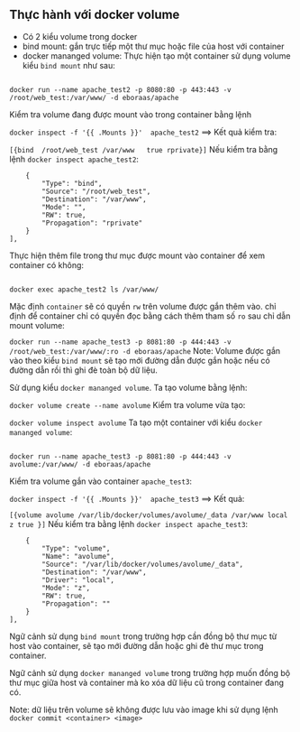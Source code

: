 ## Thực hành với docker volume
- Có 2 kiểu volume trong docker
- bind mount: gắn trực tiếp một thư mục hoặc file của host với container
- docker mananged volume:
Thực hiện tạo một container sử dụng volume kiểu `bind mount` như sau:

```mkdir -p /root/web_test && cd /root/web_test

docker run --name apache_test2 -p 8080:80 -p 443:443 -v /root/web_test:/var/www/ -d eboraas/apache
```
Kiểm tra volume đang được mount vào trong container bằng lệnh

`docker inspect -f '{{ .Mounts }}'  apache_test2`
==> Kết quả kiểm tra:

`[{bind  /root/web_test /var/www   true rprivate}]`
Nếu kiểm tra bằng lệnh `docker inspect apache_test2`:

```"Mounts": [
    {
        "Type": "bind",
        "Source": "/root/web_test",
        "Destination": "/var/www",
        "Mode": "",
        "RW": true,
        "Propagation": "rprivate"
    }
],
```
Thực hiện thêm file trong thư mục được mount vào container để xem container có không:

```touch local_file

docker exec apache_test2 ls /var/www/
```
Mặc định `container` sẽ có quyền `rw` trên volume được gắn thêm vào. chỉ định để container chỉ có quyền đọc bằng cách thêm tham số `ro` sau chỉ dẫn mount volume:

`docker run --name apache_test3 -p 8081:80 -p 444:443 -v /root/web_test:/var/www/:ro -d eboraas/apache`
Note: Volume được gắn vào theo kiểu `bind mount` sẽ tạo mới đường dẫn được gắn hoặc nếu có đường dẫn rồi thì ghi đè toàn bộ dữ liệu.

Sử dụng kiểu `docker mananged volume`. Ta tạo volume bằng lệnh:

`docker volume create --name avolume`
Kiểm tra volume vừa tạo:

`docker volume inspect avolume`
Ta tạo một container với kiểu `docker mananged volume`:

```mkdir -p /root/web_test2 && cd /root/web_test2

docker run --name apache_test3 -p 8081:80 -p 444:443 -v avolume:/var/www/ -d eboraas/apache
```
Kiểm tra volume gắn vào container `apache_test3`:

`docker inspect -f '{{ .Mounts }}'  apache_test3`
==> Kết quả:

`[{volume avolume /var/lib/docker/volumes/avolume/_data /var/www local z true }]`
Nếu kiểm tra bằng lệnh `docker inspect apache_test3`:

```"Mounts": [
    {
        "Type": "volume",
        "Name": "avolume",
        "Source": "/var/lib/docker/volumes/avolume/_data",
        "Destination": "/var/www",
        "Driver": "local",
        "Mode": "z",
        "RW": true,
        "Propagation": ""
    }
],
```
Ngữ cảnh sử dụng `bind mount` trong trường hợp cần đồng bộ thư mục từ host vào container, sẽ tạo mới đường dẫn hoặc ghi đè thư mục trong container.

Ngữ cảnh sử dụng `docker mananged volume` trong trường hợp muốn đồng bộ thư mục giữa host và container mà ko xóa dữ liệu cũ trong container đang có.

Note: dữ liệu trên volume sẽ không được lưu vào image khi sử dụng lệnh `docker commit <container> <image>`

